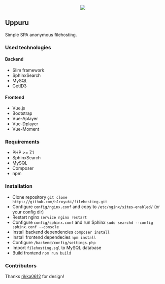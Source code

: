 <p align="center">
  <img src="https://i.imgur.com/oe2QOXL.png">
</p>


## Uppuru

Simple SPA anonymous filehosting.

### Used technologies

#### Backend
* Slim framework
* SphinxSearch
* MySQL
* GetID3

#### Frontend
* Vue.js
* Bootstrap
* Vue-Aplayer
* Vue-Dplayer
* Vue-Moment

### Requirements
* PHP >= 7.1
* SphinxSearch
* MySQL
* Composer
* npm

### Installation
* Clone repository `git clone https://github.com/h1royuki/filehosting.git`
* Configure `config/nginx.conf` and copy to `/etc/nginx/sites-enabled/` (or your config dir)
* Restart nginx `service nginx restart`
* Configure `config/sphinx.conf` and run Sphinx `sudo searchd --config sphinx.conf --console`
* Install backend dependencies `composer install`
* Install frontend dependecies `npm install`
* Configure `/backend/config/settings.php`
* Import `filehosting.sql` to MySQL database
* Build frontend `npm run build`

### Contributors
Thanks [rikka0612](https://github.com/rikka0612) for design!
